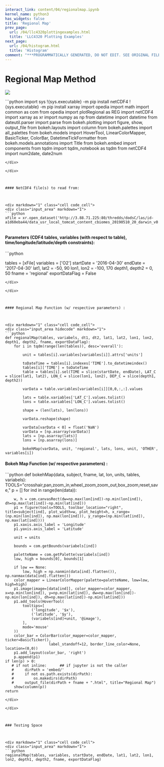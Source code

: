 ```yaml
---
interact_link: content/04/regionalmap.ipynb
kernel_name: python3
has_widgets: false
title: 'Regional Map'
prev_page:
  url: /04/llc4320plottingexamples.html
  title: 'LLC4320 Plotting Examples'
next_page:
  url: /04/histogram.html
  title: 'Histogram'
comment: "***PROGRAMMATICALLY GENERATED, DO NOT EDIT. SEE ORIGINAL FILES IN /content***"
---
```



# Regional Map Method



![](regionalmap.png)



<div markdown="1" class="cell code_cell">
<div class="input_area hidecode" markdown="1">
```python
import sys
!{sys.executable} -m pip install netCDF4
!{sys.executable} -m pip install xarray
import opedia
import math
import common as com
from opedia import plotRegional as REG
import netCDF4
import xarray as xr
import numpy as np
from datetime import datetime
from dateutil.parser import parse
from bokeh.plotting import figure, show, output_file
from bokeh.layouts import column
from bokeh.palettes import all_palettes
from bokeh.models import HoverTool, LinearColorMapper, BasicTicker, ColorBar, DatetimeTickFormatter
from bokeh.models.annotations import Title
from bokeh.embed import components
from tqdm import tqdm_notebook as tqdm
from netCDF4 import num2date, date2num


```
</div>

</div>



#### NetCDF4 file(s) to read from:



<div markdown="1" class="cell code_cell">
<div class="input_area" markdown="1">
```python
xFile = xr.open_dataset('http://3.88.71.225:80/thredds/dodsC/las/id-a1d60eba44/data_usr_local_tomcat_content_cbiomes_20190510_20_darwin_v0.2_cs510_darwin_v0.2_cs510_nutrients.nc.jnl')


```
</div>

</div>



#### Parameters (CDF4 tables, variables (with respect to table), time/longitude/latitude/depth constraints):



<div markdown="1" class="cell code_cell">
<div class="input_area" markdown="1">
```python

tables = [xFile]
variables = ['O2']
startDate = '2016-04-30'
endDate = '2017-04-30'
lat1, lat2 = -50, 90
lon1, lon2 = -100, 170
depth1, depth2 = 0, 50
fname = 'regional'
exportDataFlag = False

```
</div>

</div>



#### Regional Map Function (w/ respective parameters) :



<div markdown="1" class="cell code_cell">
<div class="input_area hidecode" markdown="1">
```python
def regionalMap(tables, variabels, dt1, dt2, lat1, lat2, lon1, lon2, depth1, depth2, fname, exportDataFlag):
    for i in tqdm(range(len(tables)), desc='overall'):
        
        unit = tables[i].variables[variables[i]].attrs['units']
        
        toDateTime = tables[i].indexes['TIME'].to_datetimeindex()
        tables[i]['TIME'] = toDateTime
        table = tables[i].sel(TIME = slice(startDate, endDate), LAT_C = slice(lat1, lat2), LON_C = slice(lon1, lon2), DEP_C = slice(depth1, depth2))
        
        varData = table.variables[variables[i]][0,0,:,:].values       
        
        lats = table.variables['LAT_C'].values.tolist()
        lons = table.variables['LON_C'].values.tolist()
        
        shape = (len(lats), len(lons))
        
        varData.reshape(shape)

        varData[varData < 0] = float('NaN')
        varData = [np.asarray(varData)]
        lats = [np.asarray(lats)]
        lons = [np.asarray(lons)]
        
        bokehMap(varData, unit, 'regional', lats, lons, unit, 'OTHER', variables[i])

```
</div>

</div>



#### Bokeh Map Function (w/ respective parameters) :



<div markdown="1" class="cell code_cell">
<div class="input_area hidecode" markdown="1">
```python
def bokehMap(data, subject, fname, lat, lon, units, tables, variabels):
    TOOLS="crosshair,pan,zoom_in,wheel_zoom,zoom_out,box_zoom,reset,save,"
    p = []
    for ind in range(len(data)):

        w, h = com.canvasRect(dw=np.max(lon[ind])-np.min(lon[ind]), dh=np.max(lat[ind])-np.min(lat[ind]))
        p1 = figure(tools=TOOLS, toolbar_location="right", title=subject[ind], plot_width=w, plot_height=h, x_range=(np.min(lon[ind]), np.max(lon[ind])), y_range=(np.min(lat[ind]), np.max(lat[ind])))
        p1.xaxis.axis_label = 'Longitude'
        p1.yaxis.axis_label = 'Latitude'
    
        unit = units
        
        bounds = com.getBounds(variabels[ind])
        
        paletteName = com.getPalette(variabels[ind])
        low, high = bounds[0], bounds[1]
        
        if low == None:
            low, high = np.nanmin(data[ind].flatten()), np.nanmax(data[ind].flatten())
        color_mapper = LinearColorMapper(palette=paletteName, low=low, high=high)
        p1.image(image=[data[ind]], color_mapper=color_mapper, x=np.min(lon[ind]), y=np.min(lat[ind]), dw=np.max(lon[ind])-np.min(lon[ind]), dh=np.max(lat[ind])-np.min(lat[ind]))
        p1.add_tools(HoverTool(
            tooltips=[
                ('longitude', '$x'),
                ('latitude', '$y'),
                (variabels[ind]+unit, '@image'),
            ],
            mode='mouse'
        ))
        color_bar = ColorBar(color_mapper=color_mapper, ticker=BasicTicker(),
                        label_standoff=12, border_line_color=None, location=(0,0))
        p1.add_layout(color_bar, 'right')
        p.append(p1)
    if len(p) > 0:
       # if not inline:      ## if jupyter is not the caller
       #     dirPath = 'embed/'
       #     if not os.path.exists(dirPath):
       #         os.makedirs(dirPath)        
       #     output_file(dirPath + fname + ".html", title="Regional Map")
        show(column(p))
    return


```
</div>

</div>



### Testing Space



<div markdown="1" class="cell code_cell">
<div class="input_area" markdown="1">
```python
regionalMap(tables, variables, startDate, endDate, lat1, lat2, lon1, lon2, depth1, depth2, fname, exportDataFlag)



```
</div>

</div>

